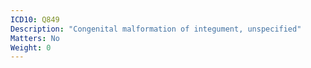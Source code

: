 ```yaml
---
ICD10: Q849
Description: "Congenital malformation of integument, unspecified"
Matters: No
Weight: 0
---
```

